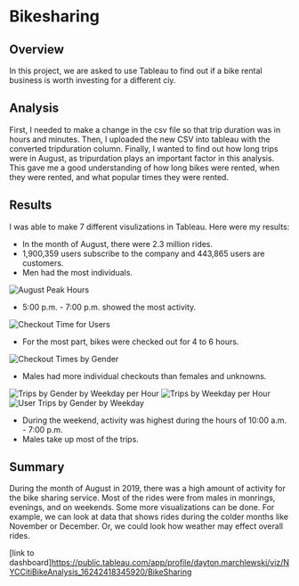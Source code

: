 # Bikesharing

## Overview
In this project, we are asked to use Tableau to find out if a bike rental business is worth investing for a different ciy. 

## Analysis 
First, I needed to make a change in the csv file so that trip duration was in hours and minutes. 
Then, I uploaded the new CSV into tableau with the converted tripduration column.
Finally, I wanted to find out how long trips were in August, as tripurdation plays an important factor in this analysis. This gave me a good understanding of how long bikes were rented, when they were rented, and what popular times they were rented. 

## Results
I was able to make 7 different visulizations in Tableau. Here were my results:
- In the month of August, there were 2.3 million rides.
- 1,900,359 users subscribe to the company and 443,865 users are customers.
- Men had the most individuals.

![August Peak Hours](https://user-images.githubusercontent.com/80054925/122706294-36c9a000-d21d-11eb-839e-55bcee3bac16.png)

- 5:00 p.m. - 7:00 p.m. showed the most activity.

![Checkout Time for Users](https://user-images.githubusercontent.com/80054925/122706368-6b3d5c00-d21d-11eb-8ed6-4ddedc84e4eb.png)

- For the most part, bikes were checked out for 4 to 6 hours.

![Checkout Times by Gender](https://user-images.githubusercontent.com/80054925/122706410-85773a00-d21d-11eb-9f29-5b3b1da3b5c7.png)

- Males had more individual checkouts than females and unknowns.

![Trips by Gender by Weekday per Hour](https://user-images.githubusercontent.com/80054925/122706480-a3449f00-d21d-11eb-8d16-ff7de82d8feb.png)
![Trips by Weekday per Hour](https://user-images.githubusercontent.com/80054925/122706487-a770bc80-d21d-11eb-8e62-48c25b8697e8.png)
![User Trips by Gender by Weekday](https://user-images.githubusercontent.com/80054925/122706504-b3f51500-d21d-11eb-8675-695a94c0b624.png)

- During the weekend, activity was highest during the hours of 10:00 a.m. - 7:00 p.m.
- Males take up most of the trips.

## Summary
During the month of August in 2019, there was a high amount of activity for the bike sharing service. Most of the rides were from males in monrings, evenings, and on weekends. 
Some more visualizations can be done. For example, we can look at data that shows rides during the colder months like November or December. Or, we could look how weather may effect overall rides. 

[link to dashboard]https://public.tableau.com/app/profile/dayton.marchlewski/viz/NYCCitiBikeAnalysis_16242418345920/BikeSharing
